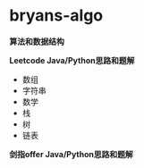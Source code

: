 # bryans-algo
**算法和数据结构**

**Leetcode Java/Python思路和题解**
- 数组
- 字符串
- 数学
- 栈
- 树
- 链表

**剑指offer Java/Python思路和题解**
